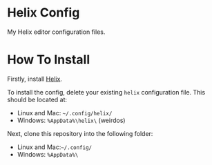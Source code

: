 # Helix Config
My Helix editor configuration files.

# How To Install

Firstly, install [Helix](https://docs.helix-editor.com/master/install.html).

To install the config, delete your existing `helix` configuration file. This should be located at:

- Linux and Mac: `~/.config/helix/`
- Windows: `%AppData%\helix\` (weirdos)

Next, clone this repository into the following folder:

- Linux and Mac:`~/.config/`
- Windows: `%AppData%\`
